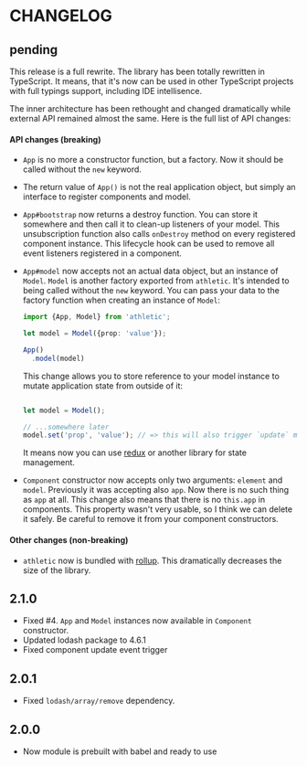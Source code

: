 # CHANGELOG

## pending

This release is a full rewrite.
The library has been totally rewritten in TypeScript.
It means, that it's now can be used in other TypeScript projects with full typings support, including IDE intellisence.

The inner architecture has been rethought and changed dramatically while external API remained almost the same.
Here is the full list of API changes:

#### API changes (breaking)

* `App` is no more a constructor function, but a factory. Now it should be called without the `new` keyword.
* The return value of `App()` is not the real application object, but simply an interface to register components and model.
* `App#bootstrap` now returns a destroy function. You can store it somewhere and then call it to clean-up listeners of your model.
  This unsubscription function also calls `onDestroy` method on every registered component instance.
  This lifecycle hook can be used to remove all event listeners registered in a component.
* `App#model` now accepts not an actual data object, but an instance of `Model`.
  `Model` is another factory exported from `athletic`.
  It's intended to being called without the `new` keyword.
  You can pass your data to the factory function when creating an instance of `Model`:

  ```typescript
  import {App, Model} from 'athletic';

  let model = Model({prop: 'value'});

  App()
    .model(model)
  ```

  This change allows you to store reference to your model instance to mutate application state from outside of it:

  ```typescript

  let model = Model();

  // ...somewhere later
  model.set('prop', 'value'); // => this will also trigger `update` methods in all components
  ```

  It means now you can use [redux](https://github.com/reactjs/redux) or another library for state management.
* `Component` constructor now accepts only two arguments: `element` and `model`.
  Previously it was accepting also `app`.
  Now there is no such thing as `app` at all.
  This change also means that there is no `this.app` in components.
  This property wasn't very usable, so I think we can delete it safely.
  Be careful to remove it from your component constructors.

#### Other changes (non-breaking)

* `athletic` now is bundled with [rollup](http://rollupjs.org/).
  This dramatically decreases the size of the library.

## 2.1.0

* Fixed #4. `App` and `Model` instances now available in `Component` constructor.
* Updated lodash package to 4.6.1
* Fixed component update event trigger

## 2.0.1

* Fixed `lodash/array/remove` dependency.

## 2.0.0

* Now module is prebuilt with babel and ready to use
